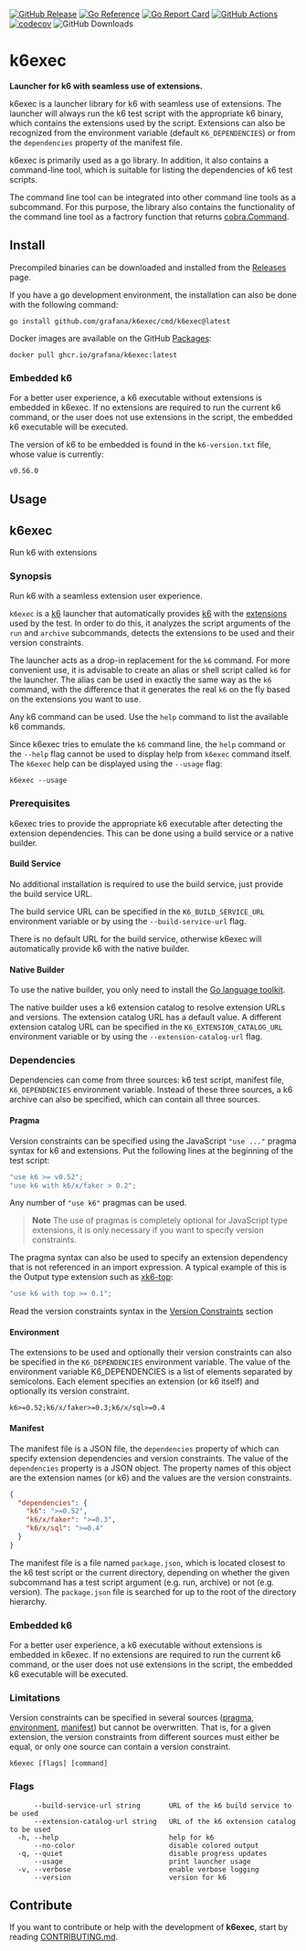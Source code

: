 [![GitHub Release](https://img.shields.io/github/v/release/grafana/k6exec)](https://github.com/grafana/k6exec/releases/)
[![Go Reference](https://pkg.go.dev/badge/github.com/grafana/k6exec.svg)](https://pkg.go.dev/github.com/grafana/k6exec)
[![Go Report Card](https://goreportcard.com/badge/github.com/grafana/k6exec)](https://goreportcard.com/report/github.com/grafana/k6exec)
[![GitHub Actions](https://github.com/grafana/k6exec/actions/workflows/test.yml/badge.svg)](https://github.com/grafana/k6exec/actions/workflows/test.yml)
[![codecov](https://codecov.io/gh/grafana/k6exec/graph/badge.svg?token=6MP3G02V9C)](https://codecov.io/gh/grafana/k6exec)
![GitHub Downloads](https://img.shields.io/github/downloads/grafana/k6exec/total)

<h1 name="title">k6exec</h1>

**Launcher for k6 with seamless use of extensions.**

k6exec is a launcher library for k6 with seamless use of extensions. The launcher will always run the k6 test script with the appropriate k6 binary, which contains the extensions used by the script. Extensions can also be recognized from the environment variable (default `K6_DEPENDENCIES`) or from the `dependencies` property of the manifest file.

k6exec is primarily used as a go library. In addition, it also contains a command-line tool, which is suitable for listing the dependencies of k6 test scripts.

The command line tool can be integrated into other command line tools as a subcommand. For this purpose, the library also contains the functionality of the command line tool as a factrory function that returns [cobra.Command](https://pkg.go.dev/github.com/spf13/cobra#Command).

## Install

Precompiled binaries can be downloaded and installed from the [Releases](https://github.com/grafana/k6exec/releases) page.

If you have a go development environment, the installation can also be done with the following command:

```
go install github.com/grafana/k6exec/cmd/k6exec@latest
```

Docker images are available on the GitHub [Packages](https://github.com/grafana/k6exec/pkgs/container/k6exec):

```
docker pull ghcr.io/grafana/k6exec:latest
```

### Embedded k6

For a better user experience, a k6 executable without extensions is embedded in k6exec. If no extensions are required to run the current k6 command, or the user does not use extensions in the script, the embedded k6 executable will be executed.

The version of k6 to be embedded is found in the `k6-version.txt` file, whose value is currently:

```txt file=k6-version.txt
v0.56.0
```

## Usage

<!-- #region cli -->
## k6exec

Run k6 with extensions

### Synopsis

Run k6 with a seamless extension user experience.

`k6exec` is a [k6] launcher that automatically provides [k6] with the [extensions] used by the test. In order to do this, it analyzes the script arguments of the `run` and `archive` subcommands, detects the extensions to be used and their version constraints.

The launcher acts as a drop-in replacement for the `k6` command. For more convenient use, it is advisable to create an alias or shell script called `k6` for the launcher. The alias can be used in exactly the same way as the `k6` command, with the difference that it generates the real `k6` on the fly based on the extensions you want to use.

Any k6 command can be used. Use the `help` command to list the available k6 commands.

Since k6exec tries to emulate the `k6` command line, the `help` command or the `--help` flag cannot be used to display help from `k6exec` command itself. The `k6exec` help can be displayed using the `--usage` flag:

    k6exec --usage

### Prerequisites

k6exec tries to provide the appropriate k6 executable after detecting the extension dependencies. This can be done using a build service or a native builder.

#### Build Service

No additional installation is required to use the build service, just provide the build service URL.

The build service URL can be specified in the `K6_BUILD_SERVICE_URL` environment variable or by using the `--build-service-url` flag.

There is no default URL for the build service, otherwise k6exec will automatically provide k6 with the native builder.

#### Native Builder

To use the native builder, you only need to install the [Go language toolkit](https://go.dev/doc/install).

The native builder uses a k6 extension catalog to resolve extension URLs and versions. The extension catalog URL has a default value. A different extension catalog URL can be specified in the `K6_EXTENSION_CATALOG_URL` environment variable or by using the `--extension-catalog-url` flag.

### Dependencies

Dependencies can come from three sources: k6 test script, manifest file, `K6_DEPENDENCIES` environment variable. Instead of these three sources, a k6 archive can also be specified, which can contain all three sources.

#### Pragma

Version constraints can be specified using the JavaScript `"use ..."` pragma syntax for k6 and extensions. Put the following lines at the beginning of the test script:

```js
"use k6 >= v0.52";
"use k6 with k6/x/faker > 0.2";
```

Any number of `"use k6"` pragmas can be used.

> **Note**
> The use of pragmas is completely optional for JavaScript type extensions, it is only necessary if you want to specify version constraints.

The pragma syntax can also be used to specify an extension dependency that is not referenced in an import expression. A typical example of this is the Output type extension such as [xk6-top]:

```js
"use k6 with top >= 0.1";
```

Read the version constraints syntax in the [Version Constraints](#version-constraints) section

#### Environment

The extensions to be used and optionally their version constraints can also be specified in the `K6_DEPENDENCIES` environment variable. The value of the environment variable K6_DEPENDENCIES is a list of elements separated by semicolons. Each element specifies an extension (or k6 itself) and optionally its version constraint.

```
k6>=0.52;k6/x/faker>=0.3;k6/x/sql>=0.4
```

#### Manifest

The manifest file is a JSON file, the `dependencies` property of which can specify extension dependencies and version constraints. The value of the `dependencies` property is a JSON object. The property names of this object are the extension names (or k6) and the values ​​are the version constraints.

```json
{
  "dependencies": {
    "k6": ">=0.52",
    "k6/x/faker": ">=0.3",
    "k6/x/sql": ">=0.4"
  }
}
```

The manifest file is a file named `package.json`, which is located closest to the k6 test script or the current directory, depending on whether the given subcommand has a test script argument (e.g. run, archive) or not (e.g. version). The `package.json` file is searched for up to the root of the directory hierarchy.

### Embedded k6

For a better user experience, a k6 executable without extensions is embedded in k6exec. If no extensions are required to run the current k6 command, or the user does not use extensions in the script, the embedded k6 executable will be executed.

### Limitations

Version constraints can be specified in several sources ([pragma](#pragma), [environment](#environment), [manifest](#manifest)) but cannot be overwritten. That is, for a given extension, the version constraints from different sources must either be equal, or only one source can contain a version constraint.

[k6]: https://k6.io
[extensions]: https://grafana.com/docs/k6/latest/extensions/
[xk6-top]: https://github.com/szkiba/xk6-top
[Masterminds/semver]: https://github.com/Masterminds/semver


```
k6exec [flags] [command]
```

### Flags

```
      --build-service-url string       URL of the k6 build service to be used
      --extension-catalog-url string   URL of the k6 extension catalog to be used
  -h, --help                           help for k6
      --no-color                       disable colored output
  -q, --quiet                          disable progress updates
      --usage                          print launcher usage
  -v, --verbose                        enable verbose logging
      --version                        version for k6
```

<!-- #endregion cli -->

## Contribute

If you want to contribute or help with the development of **k6exec**, start by 
reading [CONTRIBUTING.md](CONTRIBUTING.md).
